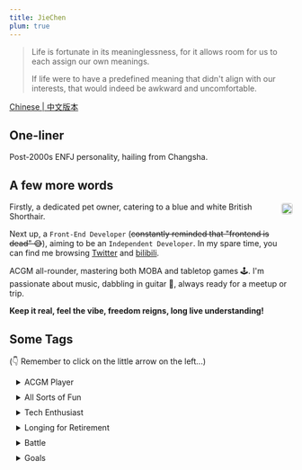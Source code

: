 ```yaml
---
title: JieChen
plum: true
---
```


> Life is fortunate in its meaninglessness, for it allows room for us to each assign our own meanings.
>
> If life were to have a predefined meaning that didn't align with our interests, that would indeed be awkward and uncomfortable.

[Chinese | 中文版本](./)

## One-liner

Post-2000s ENFJ personality, hailing from Changsha.

## A few more words

<div style="display: flex">
Firstly, a dedicated pet owner, catering to a blue and white British Shorthair.
<img src="/cat.jpg" style="width: 20px; height: 20px; margin: 2px 0 0 5px;border-radius: 4px;">
</div>

Next up, a `Front-End Developer` (~~constantly reminded that "frontend is dead" 😅~~), aiming to be an `Independent Developer`. In my spare time, you can find me browsing [Twitter](https://twitter.com/jiechen257) and [bilibili](https://bilibili.com).

ACGM all-rounder, mastering both MOBA and tabletop games 🕹️. I'm passionate about music, dabbling in guitar 🎸, always ready for a meetup or trip.

**Keep it real, feel the vibe, freedom reigns, long live understanding!**

## Some Tags

(👇 Remember to click on the little arrow on the left...)

<details style="padding-left:12px;padding-bottom:10px">
  <summary>ACGM Player</summary>
  <p style="font-size:12px; line-height:13px"> 🎶 Folk & Romantic Rock</p>
  <p style="font-size:12px; line-height:13px"> 📖 Jiangnan (Note Yangzhi), Han Han, and Yilin</p>
  <p style="font-size:12px; line-height:13px"> 📺 Studio Ghibli, Makoto Shinkai, and Ruosen</p>
  <p style="font-size:12px; line-height:13px"> 🎮 Top King, Shy Sensi</p>
  <p style="font-size:12px; line-height:13px"> 🎥 Douban Top 250, American TV series (Friends)</p>
</details>
<details style="padding-left:12px;padding-bottom:10px">
  <summary>All Sorts of Fun</summary>
  <p style="font-size:12px; line-height:13px"> 🪀 Escape rooms, bungee jumping, Texas Hold'em, Werewolf, and Murder Mystery</p>
  <p style="font-size:12px;line-height:10px"> 😋 Dining out, traveling (hoping everyone's safe) </p>
</details>
<details style="padding-left:12px;padding-bottom:10px">
  <summary>Tech Enthusiast</summary>
  <p style="font-size:12px; line-height:13px"> ⌨️ Vimer + Pinyin input, efficiency first</p>
  <p style="font-size:12px;line-height:10px"> 👻 Always up for experimenting with different tech stacks</p>
  <p style="font-size:12px;line-height:10px"> 👨‍💻 Lifelong learner, coding for fun</p>
</details>
<details style="padding-left:12px;padding-bottom:10px">
  <summary>Longing for Retirement</summary>
  <p style="font-size:12px; line-height:13px"> 😪 Want to sleep early but never tired</p>
  <p style="font-size:12px; line-height:13px"> 🌧️ Want to go for a run but it's always raining</p>
  <p style="font-size:12px; line-height:13px"> 🌶️ Can't handle spicy food, forced to accept</p>
</details>
<details style="padding-left:12px;padding-bottom:10px">
  <summary>Battle</summary>
  <p style="font-size:12px; line-height:13px"> 🌝 Can argue, but don't get mad</p>
  <p style="font-size:12px; line-height:13px"> 🙊 Clear divisions, long live understanding</p>
</details>
<details style="padding-left:12px;padding-bottom:10px">
  <summary>Goals</summary>
  <p style="font-size:12px; line-height:13px"> 🎹 Electronic piano player</p>
  <p style="font-size:12px; line-height:13px"> 🌅 A trip to Tibet, a trip to Scandinavia</p>
</details>
